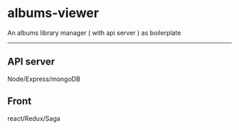 # albums-viewer
An albums library manager ( with api server ) as boilerplate

***

## API server
Node/Express/mongoDB

## Front
react/Redux/Saga
